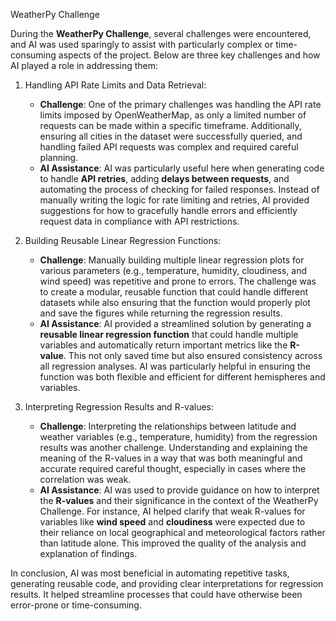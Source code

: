 WeatherPy Challenge

During the **WeatherPy Challenge**, several challenges were encountered, and AI was used sparingly to assist with particularly complex or time-consuming aspects of the project. Below are three key challenges and how AI played a role in addressing them:

1. Handling API Rate Limits and Data Retrieval:
   - **Challenge**: One of the primary challenges was handling the API rate limits imposed by OpenWeatherMap, as only a limited number of requests can be made within a specific timeframe. Additionally, ensuring all cities in the dataset were successfully queried, and handling failed API requests was complex and required careful planning.
   - **AI Assistance**: AI was particularly useful here when generating code to handle **API retries**, adding **delays between requests**, and automating the process of checking for failed responses. Instead of manually writing the logic for rate limiting and retries, AI provided suggestions for how to gracefully handle errors and efficiently request data in compliance with API restrictions.

2. Building Reusable Linear Regression Functions:
   - **Challenge**: Manually building multiple linear regression plots for various parameters (e.g., temperature, humidity, cloudiness, and wind speed) was repetitive and prone to errors. The challenge was to create a modular, reusable function that could handle different datasets while also ensuring that the function would properly plot and save the figures while returning the regression results.
   - **AI Assistance**: AI provided a streamlined solution by generating a **reusable linear regression function** that could handle multiple variables and automatically return important metrics like the **R-value**. This not only saved time but also ensured consistency across all regression analyses. AI was particularly helpful in ensuring the function was both flexible and efficient for different hemispheres and variables.

3. Interpreting Regression Results and R-values:
   - **Challenge**: Interpreting the relationships between latitude and weather variables (e.g., temperature, humidity) from the regression results was another challenge. Understanding and explaining the meaning of the R-values in a way that was both meaningful and accurate required careful thought, especially in cases where the correlation was weak.
   - **AI Assistance**: AI was used to provide guidance on how to interpret the **R-values** and their significance in the context of the WeatherPy Challenge. For instance, AI helped clarify that weak R-values for variables like **wind speed** and **cloudiness** were expected due to their reliance on local geographical and meteorological factors rather than latitude alone. This improved the quality of the analysis and explanation of findings. 

In conclusion, AI was most beneficial in automating repetitive tasks, generating reusable code, and providing clear interpretations for regression results. It helped streamline processes that could have otherwise been error-prone or time-consuming.
